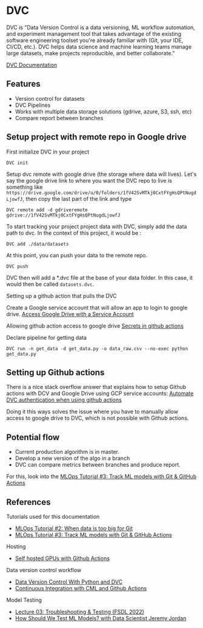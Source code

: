 # DVC

DVC is "Data Version Control is a data versioning, ML workflow automation, and experiment management tool that takes advantage of the existing software engineering toolset you're already familiar with (Git, your IDE, CI/CD, etc.). DVC helps data science and machine learning teams manage large datasets, make projects reproducible, and better collaborate."

[DVC Documentation](https://dvc.org/doc)


## Features
* Version control for datasets
* DVC Pipelines
* Works with multiple data storage solutions (gdrive, azure, S3, ssh, etc)
* Compare report between branches


## Setup project with remote repo in Google drive

First initialize DVC in your project

    DVC init

Setup dvc remote with google drive (the storage where data will lives).  Let's say the google drive link to where you want the DVC repo to live is something like `https://drive.google.com/drive/u/0/folders/1fV42SvMTkj0CxtFYgHsQPtNugdLjowfJ`, then copy the last part of the link and type

    DVC remote add -d gdriveremote gdrive://1fV42SvMTkj0CxtFYgHsQPtNugdLjowfJ

To start tracking your project project data with DVC, simply add the data path to dvc.  In the context of this project, it would be :

    DVC add ./data/datasets

At this point, you can push your data to the remote repo.

    DVC push

DVC then will add a *.dvc file at the base of your data folder.  In this case, it would then be called `datasets.dvc`.

Setting up a github action that pulls the DVC

Create a Google service account that will allow an app to login to google drive.
[Access Google Drive with a Service Account](https://www.labnol.org/google-api-service-account-220404)

Allowing github action access to google drive
[Secrets in github actions](https://docs.github.com/en/actions/security-guides/encrypted-secrets#accessing-your-secrets)


Declare pipeline for getting data

    DVC run -n get_data -d get_data.py -o data_raw.csv --no-exec python get_data.py

## Setting up Github actions
There is a nice stack overflow answer that explains how to setup Github actions with DCV and Google Drive using GCP service accounts:  [Automate DVC authentication when using github actions](https://stackoverflow.com/questions/74017026/automate-dvc-authentication-when-using-github-actions/75196751#75196751)

Doing it this ways solves the issue where you have to manually allow access to google drive to DVC, which is not possible with Github actions.

## Potential flow
* Current production algorithm is in master.
* Develop a new version of the algo in a branch
* DVC can compare metrics between branches and produce report.

For this, look into the [MLOps Tutorial #3: Track ML models with Git & GitHub Actions](https://www.youtube.com/watch?v=xPncjKH6SPk)



## References

Tutorials used for this documentation
* [MLOps Tutorial #2: When data is too big for Git](https://www.youtube.com/watch?v=kZKAuShWF0s)
* [MLOps Tutorial #3: Track ML models with Git & GitHub Actions](https://www.youtube.com/watch?v=xPncjKH6SPk&t)

Hosting
* [Self hosted GPUs with Github Actions](https://iterative.ai/blog/cml-self-hosted-runners-on-demand-with-gpus/)

Data version control workflow
* [Data Version Control With Python and DVC](https://realpython.com/python-data-version-control/#practice-the-basic-dvc-workflow)
* [Continuous Integration with CML and Github Actions](https://mlops-guide.github.io/CICD/cml_testing/)


Model Testing
* [Lecture 03: Troubleshooting & Testing (FSDL 2022)](https://youtu.be/RLemHNAO5Lw)
* [How Should We Test ML Models? with Data Scientist Jeremy Jordan](https://www.youtube.com/watch?v=k0naEYedv5I)

